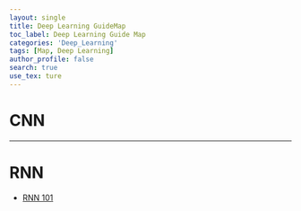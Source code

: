 ```yaml
---
layout: single
title: Deep Learning GuideMap
toc_label: Deep Learning Guide Map
categories: 'Deep_Learning'
tags: [Map, Deep Learning]
author_profile: false
search: true
use_tex: ture
---
```


# CNN

---

# RNN

- [RNN 101]({{site.url}}/dl/RNN_101/)